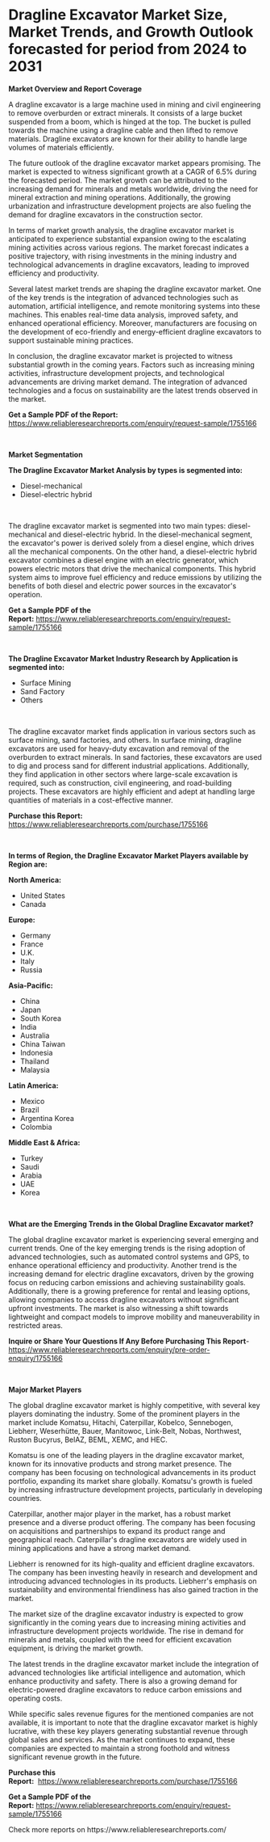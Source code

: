 <p><h1>Dragline Excavator Market Size, Market Trends, and Growth Outlook forecasted for period from 2024 to 2031</h1></p><p><strong>Market Overview and Report Coverage</strong></p>
<p><p>A dragline excavator is a large machine used in mining and civil engineering to remove overburden or extract minerals. It consists of a large bucket suspended from a boom, which is hinged at the top. The bucket is pulled towards the machine using a dragline cable and then lifted to remove materials. Dragline excavators are known for their ability to handle large volumes of materials efficiently.</p><p>The future outlook of the dragline excavator market appears promising. The market is expected to witness significant growth at a CAGR of 6.5% during the forecasted period. The market growth can be attributed to the increasing demand for minerals and metals worldwide, driving the need for mineral extraction and mining operations. Additionally, the growing urbanization and infrastructure development projects are also fueling the demand for dragline excavators in the construction sector.</p><p>In terms of market growth analysis, the dragline excavator market is anticipated to experience substantial expansion owing to the escalating mining activities across various regions. The market forecast indicates a positive trajectory, with rising investments in the mining industry and technological advancements in dragline excavators, leading to improved efficiency and productivity.</p><p>Several latest market trends are shaping the dragline excavator market. One of the key trends is the integration of advanced technologies such as automation, artificial intelligence, and remote monitoring systems into these machines. This enables real-time data analysis, improved safety, and enhanced operational efficiency. Moreover, manufacturers are focusing on the development of eco-friendly and energy-efficient dragline excavators to support sustainable mining practices.</p><p>In conclusion, the dragline excavator market is projected to witness substantial growth in the coming years. Factors such as increasing mining activities, infrastructure development projects, and technological advancements are driving market demand. The integration of advanced technologies and a focus on sustainability are the latest trends observed in the market.</p></p>
<p><strong>Get a Sample PDF of the Report:</strong> <a href="https://www.reliableresearchreports.com/enquiry/request-sample/1755166">https://www.reliableresearchreports.com/enquiry/request-sample/1755166</a></p>
<p>&nbsp;</p>
<p><strong>Market Segmentation</strong></p>
<p><strong>The Dragline Excavator Market Analysis by types is segmented into:</strong></p>
<p><ul><li>Diesel-mechanical</li><li>Diesel-electric hybrid</li></ul></p>
<p>&nbsp;</p>
<p><p>The dragline excavator market is segmented into two main types: diesel-mechanical and diesel-electric hybrid. In the diesel-mechanical segment, the excavator's power is derived solely from a diesel engine, which drives all the mechanical components. On the other hand, a diesel-electric hybrid excavator combines a diesel engine with an electric generator, which powers electric motors that drive the mechanical components. This hybrid system aims to improve fuel efficiency and reduce emissions by utilizing the benefits of both diesel and electric power sources in the excavator's operation.</p></p>
<p><strong>Get a Sample PDF of the Report:</strong>&nbsp;<a href="https://www.reliableresearchreports.com/enquiry/request-sample/1755166">https://www.reliableresearchreports.com/enquiry/request-sample/1755166</a></p>
<p>&nbsp;</p>
<p><strong>The Dragline Excavator Market Industry Research by Application is segmented into:</strong></p>
<p><ul><li>Surface Mining</li><li>Sand Factory</li><li>Others</li></ul></p>
<p>&nbsp;</p>
<p><p>The dragline excavator market finds application in various sectors such as surface mining, sand factories, and others. In surface mining, dragline excavators are used for heavy-duty excavation and removal of the overburden to extract minerals. In sand factories, these excavators are used to dig and process sand for different industrial applications. Additionally, they find application in other sectors where large-scale excavation is required, such as construction, civil engineering, and road-building projects. These excavators are highly efficient and adept at handling large quantities of materials in a cost-effective manner.</p></p>
<p><strong>Purchase this Report:</strong>&nbsp; <a href="https://www.reliableresearchreports.com/purchase/1755166">https://www.reliableresearchreports.com/purchase/1755166</a></p>
<p>&nbsp;</p>
<p><strong>In terms of Region, the Dragline Excavator Market Players available by Region are:</strong></p>
<p>
    <p> <strong> North America: </strong>
        <ul>
            <li>United States</li>
            <li>Canada</li>
        </ul>
        </p> 
    <p> <strong> Europe: </strong>
        <ul>
            <li>Germany</li>
            <li>France</li>
            <li>U.K.</li>
            <li>Italy</li>
            <li>Russia</li>
        </ul>
        </p> 
    <p> <strong> Asia-Pacific: </strong>
        <ul>
            <li>China</li>
            <li>Japan</li>
            <li>South Korea</li>
            <li>India</li>
            <li>Australia</li>
            <li>China Taiwan</li>
            <li>Indonesia</li>
            <li>Thailand</li>
            <li>Malaysia</li>
        </ul>
        </p> 
    <p> <strong> Latin America: </strong>
        <ul>
            <li>Mexico</li>
            <li>Brazil</li>
            <li>Argentina Korea</li>
            <li>Colombia</li>
        </ul>
        </p> 
    <p> <strong> Middle East & Africa: </strong>
        <ul>
            <li>Turkey</li>
            <li>Saudi</li>
            <li>Arabia</li>
            <li>UAE</li>
            <li>Korea</li>
        </ul>
    </p>
    </p>
<p>&nbsp;</p>
<p><strong>What are the Emerging Trends in the Global Dragline Excavator market?</strong></p>
<p><p>The global dragline excavator market is experiencing several emerging and current trends. One of the key emerging trends is the rising adoption of advanced technologies, such as automated control systems and GPS, to enhance operational efficiency and productivity. Another trend is the increasing demand for electric dragline excavators, driven by the growing focus on reducing carbon emissions and achieving sustainability goals. Additionally, there is a growing preference for rental and leasing options, allowing companies to access dragline excavators without significant upfront investments. The market is also witnessing a shift towards lightweight and compact models to improve mobility and maneuverability in restricted areas.</p></p>
<p><strong>Inquire or Share Your Questions If Any Before Purchasing This Report</strong>- <a href="https://www.reliableresearchreports.com/enquiry/pre-order-enquiry/1755166">https://www.reliableresearchreports.com/enquiry/pre-order-enquiry/1755166</a></p>
<p>&nbsp;</p>
<p><strong>Major Market Players</strong></p>
<p><p>The global dragline excavator market is highly competitive, with several key players dominating the industry. Some of the prominent players in the market include Komatsu, Hitachi, Caterpillar, Kobelco, Sennebogen, Liebherr, Weserhütte, Bauer, Manitowoc, Link-Belt, Nobas, Northwest, Ruston Bucyrus, BelAZ, BEML, XEMC, and HEC.</p><p>Komatsu is one of the leading players in the dragline excavator market, known for its innovative products and strong market presence. The company has been focusing on technological advancements in its product portfolio, expanding its market share globally. Komatsu's growth is fueled by increasing infrastructure development projects, particularly in developing countries.</p><p>Caterpillar, another major player in the market, has a robust market presence and a diverse product offering. The company has been focusing on acquisitions and partnerships to expand its product range and geographical reach. Caterpillar's dragline excavators are widely used in mining applications and have a strong market demand.</p><p>Liebherr is renowned for its high-quality and efficient dragline excavators. The company has been investing heavily in research and development and introducing advanced technologies in its products. Liebherr's emphasis on sustainability and environmental friendliness has also gained traction in the market.</p><p>The market size of the dragline excavator industry is expected to grow significantly in the coming years due to increasing mining activities and infrastructure development projects worldwide. The rise in demand for minerals and metals, coupled with the need for efficient excavation equipment, is driving the market growth.</p><p>The latest trends in the dragline excavator market include the integration of advanced technologies like artificial intelligence and automation, which enhance productivity and safety. There is also a growing demand for electric-powered dragline excavators to reduce carbon emissions and operating costs.</p><p>While specific sales revenue figures for the mentioned companies are not available, it is important to note that the dragline excavator market is highly lucrative, with these key players generating substantial revenue through global sales and services. As the market continues to expand, these companies are expected to maintain a strong foothold and witness significant revenue growth in the future.</p></p>
<p><strong>Purchase this Report:</strong>&nbsp;&nbsp;<a href="https://www.reliableresearchreports.com/purchase/1755166">https://www.reliableresearchreports.com/purchase/1755166</a></p>
<p></p>
<p><strong>Get a Sample PDF of the Report:</strong>&nbsp;<a href="https://www.reliableresearchreports.com/enquiry/request-sample/1755166">https://www.reliableresearchreports.com/enquiry/request-sample/1755166</a></p>
<p>Check more reports on https://www.reliableresearchreports.com/</p>